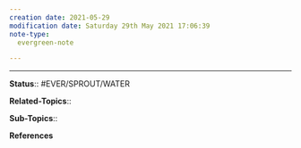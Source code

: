 ```yaml
---
creation date: 2021-05-29
modification date: Saturday 29th May 2021 17:06:39
note-type: 
  evergreen-note

---
```




---

**Status**:: #EVER/SPROUT/WATER  

**Related-Topics**:: 
	
**Sub-Topics**::
	
**References**